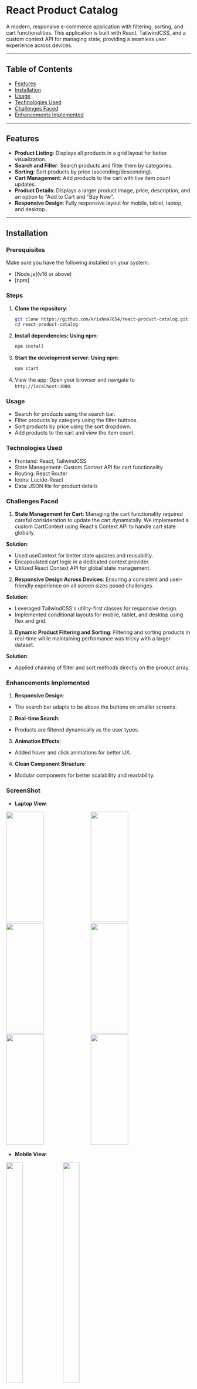 # React Product Catalog

A modern, responsive e-commerce application with filtering, sorting, and cart functionalities. This application is built with React, TailwindCSS, and a custom context API for managing state, providing a seamless user experience across devices.

---

## Table of Contents
- [Features](#features)
- [Installation](#installation)
- [Usage](#usage)
- [Technologies Used](#technologies-used)
- [Challenges Faced](#challenges-faced)
- [Enhancements Implemented](#enhancements-implemented)

---

## Features
- **Product Listing**: Displays all products in a grid layout for better visualization.
- **Search and Filter**: Search products and filter them by categories.
- **Sorting**: Sort products by price (ascending/descending).
- **Cart Management**: Add products to the cart with live item count updates.
- **Product Details**: Displays a larger product image, price, description, and an option to "Add to Cart and "Buy Now".
- **Responsive Design**: Fully responsive layout for mobile, tablet, laptop, and desktop.

---

## Installation

### Prerequisites
Make sure you have the following installed on your system:
- [Node.js](v16 or above)
- [npm]

### Steps
1. **Clone the repository**:
   ```bash
   git clone https://github.com/krishna7054/react-product-catalog.git
   cd react-product-catalog
   ```
2. **Install dependencies: Using npm**: 
    ```bash
    npm install
    ```
3. **Start the development server: Using npm**:    
    ```bash
    npm start
    ```
4. View the app: Open your browser and navigate to `http://localhost:3000`.    

### Usage
- Search for products using the search bar.
- Filter products by category using the filter buttons.
- Sort products by price using the sort dropdown.
- Add products to the cart and view the item count.

### Technologies Used
- Frontend: React, TailwindCSS
- State Management: Custom Context API for cart functionality
- Routing: React Router
- Icons: Lucide-React
- Data: JSON file for product details

### Challenges Faced
1. **State Management for Cart**:
Managing the cart functionality required careful consideration to update the cart dynamically. We implemented a custom CartContext using React's Context API to handle cart state globally.

**Solution**:
- Used useContext for better state updates and reusability.
- Encapsulated cart logic in a dedicated context provider.
- Utilized React Context API for global state management.

2. **Responsive Design Across Devices**:
Ensuring a consistent and user-friendly experience on all screen sizes posed challenges.

**Solution**:
- Leveraged TailwindCSS's utility-first classes for responsive design.
- Implemented conditional layouts for mobile, tablet, and desktop using flex and grid.

3. **Dynamic Product Filtering and Sorting**:
Filtering and sorting products in real-time while maintaining performance was tricky with a larger dataset.

**Solution**:
- Applied chaining of filter and sort methods directly on the product array.

### Enhancements Implemented
1. **Responsive Design**:
- The search bar adapts to be above the buttons on smaller screens.

2. **Real-time Search**:
- Products are filtered dynamically as the user types.

3. **Animation Effects**:
- Added hover and click animations for better UX.

4. **Clean Component Structure**:
- Modular components for better scalability and readability.

### ScreenShot

- **Laptop View**:
<p>
   <img src="https://github.com/user-attachments/assets/c93bc744-405f-4adb-869a-e7ffd382cff5" width=45% height = 300 >
    <img src="https://github.com/user-attachments/assets/e973cad7-9a70-4113-9210-db7dbd718642" width=45% height = 300>

   <img src="https://github.com/user-attachments/assets/9a6662cb-45fd-4f45-b947-8562343e518d" width=45% height = 300>
    <img src="https://github.com/user-attachments/assets/8ecbb76d-38aa-43af-acd8-5dd756957785" width=45% height = 300>
      <img src="https://github.com/user-attachments/assets/3bc323da-98c5-4fd0-9cf9-6e348ca8783a" width=45% height = 300>
    <img src="https://github.com/user-attachments/assets/73881b15-2e74-4dfc-8695-76eea6d01c01" width=45% height = 300>
 
</p>
  

- **Mobile View**:
 <p>
   <img src="https://github.com/user-attachments/assets/59c3129f-2c07-48fb-a516-bc06851db349" width=30% height=600>
  <img src="https://github.com/user-attachments/assets/442087fe-ab93-41c4-be45-457a55bc11e6" width=30% height=600>
 
</p>


